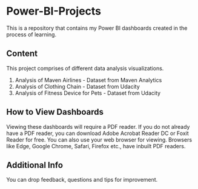 # Power-BI-Projects
This is a repository that contains my Power BI dashboards created in the process of learning.

## Content
This project comprises of different data analysis visualizations.
1. Analysis of Maven Airlines - Dataset from Maven Analytics
2. Analysis of Clothing Chain - Dataset from Udacity
3. Analysis of Fitness Device for Pets - Dataset from Udacity

## How to View Dashboards
Viewing these dashboards will require a PDF reader. If you do not already have a PDF reader, you can download Adobe Acrobat Reader DC or Foxit Reader for free.
You can also use your web browser for viewing. Browsers like Edge, Google Chrome, Safari, Firefox etc., have inbuilt PDF readers.

## Additional Info
You can drop feedback, questions and tips for improvement.
